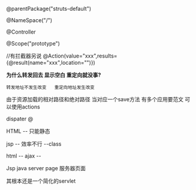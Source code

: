 
@parentPackage("struts-default")

@NameSpace("/")

@Controller

@Scope("prototype")

//有拦截器另说
@Action(value="xxx",results={@result(name="xxx",location="")})


**为什么转发回去 显示空白 重定向就没事?** 

	转发地址不发生改变   重定向地址发生改变 
由于资源加载的相对路径和绝对路径
当对应一个save方法  有多个应用要范文 可以使用actions  

dispater
@


HTML -- 只能静态

jsp -- 效率不行 --class

html -- ajax --  


Jsp  java server page 服务器页面

其根本还是一个简化的servlet



